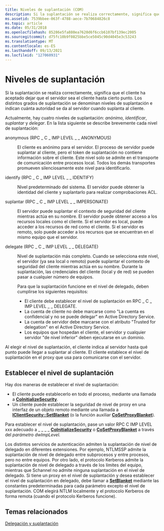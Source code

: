 ```yaml
---
title: Niveles de suplantación (COM)
description: Si la suplantación se realiza correctamente, significa que el cliente ha aceptado dejar que el servidor sea el cliente hasta cierto punto.
ms.assetid: 7539bbee-063f-4788-aece-7b70684826c8
ms.topic: article
ms.date: 05/31/2018
ms.openlocfilehash: 85286e5fa880ea7620d6f6ccb6107bf139ec2005
ms.sourcegitcommit: d75fc10b9f0825bbe5ce5045c90d4045e3c53243
ms.translationtype: MT
ms.contentlocale: es-ES
ms.lasthandoff: 09/13/2021
ms.locfileid: "127060931"
---
```

# <a name="impersonation-levels"></a>Niveles de suplantación

Si la suplantación se realiza correctamente, significa que el cliente ha aceptado dejar que el servidor sea el cliente hasta cierto punto. Los distintos grados de suplantación se denominan niveles de suplantación e indican cuánta autoridad se da al servidor cuando suplanta al cliente. 

Actualmente, hay cuatro niveles de suplantación: *anónimo,* *identificar*, *suplantar* y *delegar*. En la lista siguiente se describe brevemente cada nivel de suplantación:

<dl> <dt>

<span id="anonymous__RPC_C_IMP_LEVEL_ANONYMOUS_"></span><span id="anonymous__rpc_c_imp_level_anonymous_"></span><span id="ANONYMOUS__RPC_C_IMP_LEVEL_ANONYMOUS_"></span>anonymous (RPC \_ C \_ IMP LEVEL \_ \_ ANONYMOUS)
</dt> <dd>

El cliente es anónimo para el servidor. El proceso de servidor puede suplantar al cliente, pero el token de suplantación no contiene información sobre el cliente. Este nivel solo se admite en el transporte de comunicación entre procesos local. Todos los demás transportes promueven silenciosamente este nivel para identificarlo.

</dd> <dt>

<span id="identify__RPC_C_IMP_LEVEL_IDENTIFY_"></span><span id="identify__rpc_c_imp_level_identify_"></span><span id="IDENTIFY__RPC_C_IMP_LEVEL_IDENTIFY_"></span>identify (RPC \_ C \_ IMP LEVEL \_ \_ IDENTIFY)
</dt> <dd>

Nivel predeterminado del sistema. El servidor puede obtener la identidad del cliente y suplantarlo para realizar comprobaciones ACL.

</dd> <dt>

<span id="impersonate__RPC_C_IMP_LEVEL_IMPERSONATE_"></span><span id="impersonate__rpc_c_imp_level_impersonate_"></span><span id="IMPERSONATE__RPC_C_IMP_LEVEL_IMPERSONATE_"></span>suplantar (RPC \_ C \_ IMP LEVEL \_ \_ IMPERSONATE)
</dt> <dd>

El servidor puede suplantar el contexto de seguridad del cliente mientras actúa en su nombre. El servidor puede obtener acceso a los recursos locales como el cliente. Si el servidor es local, puede acceder a los recursos de red como el cliente. Si el servidor es remoto, solo puede acceder a los recursos que se encuentran en el mismo equipo que el servidor.

</dd> <dt>

<span id="delegate__RPC_C_IMP_LEVEL_DELEGATE_"></span><span id="delegate__rpc_c_imp_level_delegate_"></span><span id="DELEGATE__RPC_C_IMP_LEVEL_DELEGATE_"></span>delegate (RPC \_ C \_ IMP LEVEL \_ \_ DELEGATE)
</dt> <dd>

Nivel de suplantación más completo. Cuando se selecciona este nivel, el servidor (ya sea local o remoto) puede suplantar el contexto de seguridad del cliente mientras actúa en su nombre. Durante la suplantación, las credenciales del cliente (local y de red) se pueden pasar a cualquier número de equipos.

Para que la suplantación funcione en el nivel de delegado, deben cumplirse los siguientes requisitos:

-   El cliente debe establecer el nivel de suplantación en RPC \_ C \_ IMP LEVEL \_ \_ DELEGATE.
-   La cuenta de cliente no debe marcarse como "La cuenta es confidencial y no se puede delegar" en Active Directory Service.
-   La cuenta de servidor debe marcarse con el atributo "Trusted for delegation" en el Active Directory Service.
-   Los equipos que hospedan el cliente, el servidor y cualquier servidor "de nivel inferior" deben ejecutarse en un dominio.

</dd> </dl>

Al elegir el nivel de suplantación, el cliente indica al servidor hasta qué punto puede llegar a suplantar al cliente. El cliente establece el nivel de suplantación en el proxy que usa para comunicarse con el servidor.

## <a name="setting-the-impersonation-level"></a>Establecer el nivel de suplantación

Hay dos maneras de establecer el nivel de suplantación:

-   El cliente puede establecerlo en todo el proceso, mediante una llamada a [**CoInitializeSecurity**](/windows/desktop/api/combaseapi/nf-combaseapi-coinitializesecurity).
-   Un cliente puede establecer la seguridad de nivel de proxy en una interfaz de un objeto remoto mediante una llamada a [**IClientSecurity::SetBlanket**](/windows/win32/api/objidl/nf-objidl-iclientsecurity-setblanket) (o la función auxiliar [**CoSetProxyBlanket**](/windows/desktop/api/combaseapi/nf-combaseapi-cosetproxyblanket)).

Para establecer el nivel de suplantación, pase un valor RPC C IMP LEVEL xxx adecuado a \_ \_ \_ \_ [**CoInitializeSecurity**](/windows/desktop/api/combaseapi/nf-combaseapi-coinitializesecurity) o [**CoSetProxyBlanket**](/windows/desktop/api/combaseapi/nf-combaseapi-cosetproxyblanket) a través del *parámetro dwImpLevel.*

Los distintos servicios de autenticación admiten la suplantación de nivel de delegado en diferentes extensiones. Por ejemplo, NTLMSSP admite la suplantación de nivel de delegado entre subprocesos y entre procesos, pero no entre equipos. Por otro lado, el protocolo Kerberos admite la suplantación de nivel de delegado a través de los límites del equipo, mientras que Schannel no admite ninguna suplantación en el nivel de delegado. Si tiene un proxy en el nivel de suplantación y desea establecer el nivel de suplantación en delegado, debe llamar a [**SetBlanket**](/windows/win32/api/objidl/nf-objidl-iclientsecurity-setblanket) mediante las constantes predeterminadas para cada parámetro excepto el nivel de suplantación. COM elegirá NTLM localmente y el protocolo Kerberos de forma remota (cuando el protocolo Kerberos funcione).

## <a name="related-topics"></a>Temas relacionados

<dl> <dt>

[Delegación y suplantación](delegation-and-impersonation.md)
</dt> </dl>

 

 